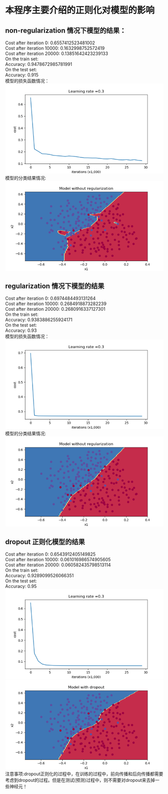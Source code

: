 # 本程序主要介绍的正则化对模型的影响
## non-regularization 情况下模型的结果：
Cost after iteration 0: 0.6557412523481002<br>
Cost after iteration 10000: 0.1632998752572419<br>
Cost after iteration 20000: 0.13851642423239133<br>
On the train set:<br>
Accuracy: 0.9478672985781991<br>
On the test set:<br>
Accuracy: 0.915<br>
模型的损失函数情况：<br>
![](https://github.com/Anosy/Ng_DL/blob/master/2_1_init_regular_gradient/regularization/picture/non-regularization.png)<br>
模型的分类结果情况: <br>
![](https://github.com/Anosy/Ng_DL/blob/master/2_1_init_regular_gradient/regularization/picture/non-regularzation-classification.png)<br>
## regularization 情况下模型的结果
Cost after iteration 0: 0.6974484493131264<br>
Cost after iteration 10000: 0.2684918873282239<br>
Cost after iteration 20000: 0.2680916337127301<br>
On the train set:<br>
Accuracy: 0.9383886255924171<br>
On the test set:<br>
Accuracy: 0.93<br>
模型的损失函数情况：<br>
![](https://github.com/Anosy/Ng_DL/blob/master/2_1_init_regular_gradient/regularization/picture/regularization.png)<br>
模型的分类结果情况: <br>
![](https://github.com/Anosy/Ng_DL/blob/master/2_1_init_regular_gradient/regularization/picture/regularzation-classification.png)<br>
## dropout 正则化模型的结果
Cost after iteration 0: 0.6543912405149825<br>
Cost after iteration 10000: 0.061016986574905605<br>
Cost after iteration 20000: 0.060582435798513114<br>
On the train set:<br>
Accuracy: 0.9289099526066351<br>
On the test set:<br>
Accuracy: 0.95<br>
![](https://github.com/Anosy/Ng_DL/blob/master/2_1_init_regular_gradient/regularization/picture/dropout.png)<br>
![](https://github.com/Anosy/Ng_DL/blob/master/2_1_init_regular_gradient/regularization/picture/dropout-classification.png)<br>
注意事项:dropout正则化的过程中，在训练的过程中，前向传播和后向传播都需要考虑到dropout的过程。但是在测试(预测)过程中，则不需要对dropout来去掉一些神经元！<br>